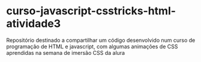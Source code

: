 # curso-javascript-csstricks-html-atividade3
Repositório destinado a compartilhar um código desenvolvido num curso de programação de HTML e javascript, com algumas animações de CSS aprendidas na semana de imersão CSS da alura

